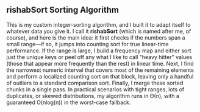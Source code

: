 ## rishabSort Sorting Algorithm

This is my custom integer-sorting algorithm, and I built it to adapt itself to whatever data you give it. I call it **rishabSort** (which is named after me, of course), and here is the main idea: it first checks if the numbers span a small range—if so, it jumps into counting sort for true linear-time performance. If the range is large, I build a frequency map and either sort just the unique keys or peel off any what I like to call "heavy hitter" values (those that appear more frequently than the rest) in linear time. Next, I find the narrowest numeric interval that covers most of the remaining elements and perform a localized counting sort on that block, leaving only a handful of outliers to a standard comparison sort. Finally, I merge these sorted chunks in a single pass. In practical scenarios with tight ranges, lots of duplicates, or skewed distributions, my algorithm runs in Θ(n), with a guaranteed O(nlog(n)) in the worst-case fallback.
